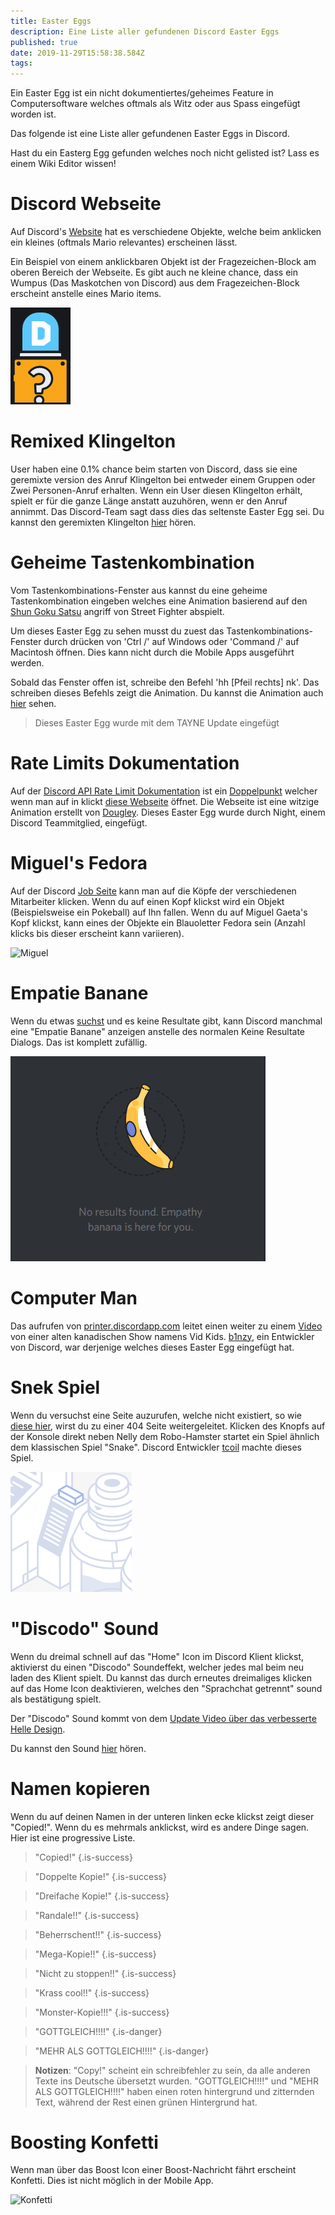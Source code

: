 ```yaml
---
title: Easter Eggs
description: Eine Liste aller gefundenen Discord Easter Eggs
published: true
date: 2019-11-29T15:58:38.584Z
tags: 
---
```


Ein Easter Egg ist ein nicht dokumentiertes/geheimes Feature in Computersoftware welches oftmals als Witz oder aus Spass eingefügt worden ist.

Das folgende ist eine Liste aller gefundenen Easter Eggs in Discord.

Hast du ein Easterg Egg gefunden welches noch nicht gelisted ist? Lass es einem Wiki Editor wissen!

# Discord Webseite
Auf Discord's [Website](https://discordapp.com) hat es verschiedene Objekte, welche beim anklicken ein kleines (oftmals Mario relevantes) erscheinen lässt.

Ein Beispiel von einem anklickbaren Objekt ist der Fragezeichen-Block am oberen Bereich der Webseite.
Es gibt auch ne kleine chance, dass ein Wumpus (Das Maskotchen von Discord) aus dem Fragezeichen-Block erscheint anstelle eines Mario items.

![Knopf](/easter-eggs/newbutton.png "Ein Knopf auf Discord's Webseite welches ein Easter Egg zeigt")

# Remixed Klingelton
User haben eine 0.1% chance beim starten von Discord, dass sie eine geremixte version des Anruf Klingelton bei entweder einem Gruppen oder Zwei Personen-Anruf erhalten. Wenn ein User diesen Klingelton erhält, spielt er für die ganze Länge anstatt auzuhören, wenn er den Anruf annimmt. Das Discord-Team sagt dass dies das seltenste Easter Egg sei. Du kannst den geremixten Klingelton [hier](https://canary.discordapp.com/assets/b9411af07f154a6fef543e7e442e4da9.mp3) hören.

# Geheime Tastenkombination
Vom Tastenkombinations-Fenster aus kannst du eine geheime Tastenkombination eingeben welches eine Animation basierend auf den [Shun Goku Satsu](http://streetfighter.wikia.com/wiki/Shun_Goku_Satsu) angriff von Street Fighter abspielt.

Um dieses Easter Egg zu sehen musst du zuest das Tastenkombinations-Fenster durch drücken von 'Ctrl /' auf Windows oder 'Command /' auf Macintosh öffnen. Dies kann nicht durch die Mobile Apps ausgeführt werden.

Sobald das Fenster offen ist, schreibe den Befehl 'hh [Pfeil rechts] nk'. Das schreiben dieses Befehls zeigt die Animation. Du kannst die Animation auch [hier](http://i.imgur.com/yV4M1jh.gif) sehen.

> Dieses Easter Egg wurde mit dem TAYNE Update eingefügt

# Rate Limits Dokumentation
Auf der [Discord API Rate Limit Dokumentation](https://discordapp.com/developers/docs/topics/rate-limits) ist ein [Doppelpunkt](http://i.imgur.com/BkLamTK.png) welcher wenn man auf in klickt [diese Webseite](http://takeb1nzyto.space) öffnet. Die Webseite ist eine witzige Animation erstellt von [Dougley](http://dougleyownsthisdomain.takeb1nzyto.space/). Dieses Easter Egg wurde durch Night, einem Discord Teammitglied, eingefügt.

# Miguel's Fedora
Auf der Discord [Job Seite](https://discordapp.com/jobs) kann man auf die Köpfe der verschiedenen Mitarbeiter klicken. Wenn du auf einen Kopf klickst wird ein Objekt (Beispielsweise ein Pokeball) auf Ihn fallen. Wenn du auf Miguel Gaeta's Kopf klickst, kann eines der Objekte ein Blauoletter Fedora sein (Anzahl klicks bis dieser erscheint kann variieren).

![Miguel](/easter-eggs/miguel.png "Miguel")

# Empatie Banane
Wenn du etwas [suchst](/search) und es keine Resultate gibt, kann Discord manchmal eine "Empatie Banane" anzeigen anstelle des normalen Keine Resultate Dialogs. Das ist komplett zufällig.

![Banane](/easter-eggs/banana.png "Banane")

# Computer Man
Das aufrufen von [printer.discordapp.com](https://printer.discordapp.com) leitet einen weiter zu einem [Video](https://www.youtube.com/watch?v=jeg_TJvkSjg) von einer alten kanadischen Show namens Vid Kids. [b1nzy](https://twitter.com/b1naryth1ef), ein Entwickler von Discord, war derjenige welches dieses Easter Egg eingefügt hat.

# Snek Spiel
Wenn du versuchst eine Seite auzurufen, welche nicht existiert, so wie [diese hier](https://discordapp.com/TheDiscordWikisPartnership), wirst du zu einer 404 Seite weitergeleitet. Klicken des Knopfs auf der Konsole direkt neben Nelly dem Robo-Hamster startet ein Spiel ähnlich dem klassischen Spiel "Snake". Discord Entwickler [tcoil](https://twitter.com/t_coil) machte dieses Spiel.

![Konsolen Knopf](/easter-eggs/console-button.png "Konsolen Knopf")

# "Discodo" Sound
Wenn du dreimal schnell auf das "Home" Icon im Discord Klient klickst, aktivierst du einen "Discodo" Soundeffekt, welcher jedes mal beim neu laden des Klient spielt.
Du kannst das durch erneutes dreimaliges klicken auf das Home Icon deaktivieren, welches den "Sprachchat getrennt" sound als bestätigung spielt.

Der "Discodo" Sound kommt von dem [Update Video über das verbesserte Helle Design](https://youtube.com/watch?v=BJHZxqyfrqk?t=61).

Du kannst den Sound [hier](https://canary.discordapp.com/assets/773745b4ebae9f47e802724ec33b8a3f.mp3) hören.

# Namen kopieren
Wenn du auf deinen Namen in der unteren linken ecke klickst zeigt dieser "Copied!". Wenn du es mehrmals anklickst, wird es andere Dinge sagen. Hier ist eine progressive Liste.

> "Copied!"
{.is-success}

> "Doppelte Kopie!"
{.is-success}

> "Dreifache Kopie!"
{.is-success}

> "Randale!!"
{.is-success}

> "Beherrschent!!"
{.is-success}

> "Mega-Kopie!!"
{.is-success}

> "Nicht zu stoppen!!"
{.is-success}

> "Krass cool!!"
{.is-success}

> "Monster-Kopie!!!"
{.is-success}

> "GOTTGLEICH!!!!"
{.is-danger}

> "MEHR ALS GOTTGLEICH!!!!"
{.is-danger}

> **Notizen**:
> "Copy!" scheint ein schreibfehler zu sein, da alle anderen Texte ins Deutsche übersetzt wurden.
> "GOTTGLEICH!!!!" und "MEHR ALS GOTTGLEICH!!!!" haben einen roten hintergrund und zitternden Text, während der Rest einen grünen Hintergrund hat.

# Boosting Konfetti
Wenn man über das Boost Icon einer Boost-Nachricht fährt erscheint Konfetti. Dies ist nicht möglich in der Mobile App.

![Konfetti](https://i.imgur.com/ndeQHRY.gif "Boost Konfetti")